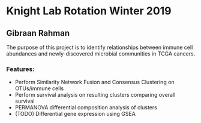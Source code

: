 # Knight Lab Rotation Winter 2019
## Gibraan Rahman

The purpose of this project is to identify relationships between immune cell abundances and newly-discovered microbial communities in TCGA cancers.

### Features:

* Perform Similarity Network Fusion and Consensus Clustering on OTUs/immune cells
* Perform survival analysis on resulting clusters comparing overall survival
* PERMANOVA differential composition analysis of clusters
* (TODO) Differential gene expression using GSEA
